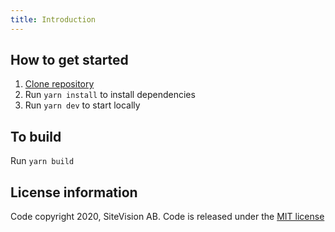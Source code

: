 ```yaml
---
title: Introduction
---
```


## How to get started

1. [Clone repository](https://github.com/sitevision/envision)
2. Run `yarn install` to install dependencies
3. Run `yarn dev` to start locally

## To build

Run `yarn build`

## License information

Code copyright 2020, SiteVision AB. Code is released under the [MIT license](https://github.com/sitevision/envision/blob/master/LICENSE)
